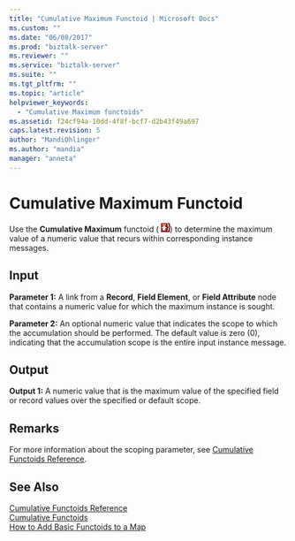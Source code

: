 ```yaml
---
title: "Cumulative Maximum Functoid | Microsoft Docs"
ms.custom: ""
ms.date: "06/08/2017"
ms.prod: "biztalk-server"
ms.reviewer: ""
ms.service: "biztalk-server"
ms.suite: ""
ms.tgt_pltfrm: ""
ms.topic: "article"
helpviewer_keywords: 
  - "Cumulative Maximum functoids"
ms.assetid: f24cf94a-10dd-4f8f-bcf7-d2b43f49a697
caps.latest.revision: 5
author: "MandiOhlinger"
ms.author: "mandia"
manager: "anneta"
---
```

# Cumulative Maximum Functoid
Use the **Cumulative Maximum** functoid ( ![](../core/media/cumulativemax.gif "cumulativemax")) to determine the maximum value of a numeric value that recurs within corresponding instance messages.  
  
## Input  
 **Parameter 1:** A link from a **Record**, **Field Element**, or **Field Attribute** node that contains a numeric value for which the maximum instance is sought.  
  
 **Parameter 2:** An optional numeric value that indicates the scope to which the accumulation should be performed. The default value is zero (0), indicating that the accumulation scope is the entire input instance message.  
  
## Output  
 **Output 1:** A numeric value that is the maximum value of the specified field or record values over the specified or default scope.  
  
## Remarks  
 For more information about the scoping parameter, see [Cumulative Functoids Reference](../core/cumulative-functoids-reference.md).  
  
## See Also  
 [Cumulative Functoids Reference](../core/cumulative-functoids-reference.md)   
 [Cumulative Functoids](../core/cumulative-functoids.md)   
 [How to Add Basic Functoids to a Map](../core/how-to-add-basic-functoids-to-a-map.md)
